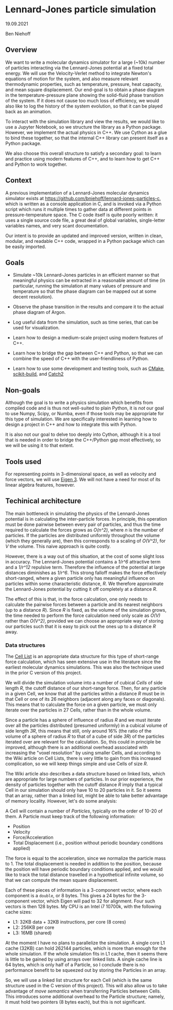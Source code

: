 # Lennard-Jones particle simulation

19.09.2021

Ben Niehoff

## Overview

We want to write a molecular dynamics simulator for a large (~10k) number of particles interacting
via the Lennard-Jones potential at a fixed total energy.  We will use the Velocity-Verlet method
to integrate Newton's equations of motion for the system, and also measure relevant thermodynamic
properties, such as temperature, pressure, heat capacity, and mean square displacement.  Our
end-goal is to obtain a phase diagram in the temperature-pressure plane showing the solid-fluid
phase transition of the system.  If it does not cause too much loss of efficiency, we would also
like to log the history of the system evolution, so that it can be played back as an animation.

To interact with the simulation library and view the results, we would like to use a Jupyter
Notebook, so we structure the library as a Python package.  However, we implement the actual
physics in C++.  We use Cython as a glue to bind these together, so that the internal C++ library
can present itself as a Python package.

We also choose this overall structure to satisfy a secondary goal: to learn and practice using
modern features of C++, and to learn how to get C++ and Python to work together.

## Context

A previous implementation of a Lennard-Jones molecular dynamics simulator exists at
<https://github.com/bniehoff/lennard-jones-particles-c>, which is written as a console application
in C, and is invoked via a Python script which runs it multiple times to gather data at different
points in pressure-temperature space.  The C code itself is quite poorly written: it uses a single
source code file, a great deal of global variables, single-letter variables names, and very scant
documentation.

Our intent is to provide an updated and improved version, written in clean, modular, and readable
C++ code, wrapped in a Python package which can be easily imported.

## Goals

- Simulate ~10k Lennard-Jones particles in an efficient manner so that meaningful physics can be
extracted in a reasonable amount of time (in particular, running the simulation at many values
of pressure and temperature so that the phase diagram can be mapped out at some decent resolution).

- Observe the phase transition in the results and compare it to the actual phase diagram of Argon.

- Log useful data from the simulation, such as time series, that can be used for visualization.

- Learn how to design a medium-scale project using modern features of C++.

- Learn how to bridge the gap between C++ and Python, so that we can combine the speed of C++
with the user-friendliness of Python.

- Learn how to use some development and testing tools, such as [CMake](https://cmake.org/),
[scikit-build](https://scikit-build.readthedocs.io/en/latest/index.html), and
[Catch2](https://github.com/catchorg/Catch2)

## Non-goals

Although the goal is to write a physics simulation which benefits from compiled code and is thus
not well-suited to plain Python, it is *not* our goal to use Numpy, Scipy, or Numba, even if those
tools may be appropriate for this type of simulation.  We are specifically interested in learning
how to design a project in C++ and how to integrate this with Python.

It is also not our goal to delve too deeply into Cython, although it is a tool that is needed in
order to bridge the C++/Python gap most effectively, so we will be using it to that extent.

## Tools used

For representing points in 3-dimensional space, as well as velocity and force vectors, we will use
[Eigen 3](http://eigen.tuxfamily.org/index.php?title=Main_Page).  We will not have a need for most
of its linear algebra features, however.

## Techinical architecture

The main bottleneck in simulating the physics of the Lennard-Jones potential is in calculating the
inter-particle forces.  In principle, this operation must be done pairwise between every pair
of particles, and thus the time required to calculate the forces grows as *O(n^2)*, where *n* is
the number of particles.  If the particles are distributed uniformly throughout the volume (which
they generally are), then this corresponds to a scaling of *O(V^2)*, for *V* the volume.  This
naive approach is quite costly.

However, there is a way out of this situation, at the cost of some slight loss in accuracy.  The
Lennard-Jones potential contains a *1/r^6* attractive term and a *1/r^12* repulsive term.  Therefore
the influence of the potential at large distances diminishes as *1/r^6*.  This strong falloff
makes the force effectively short-ranged, where a given particle only has meaningful influence
on particles within some characteristic distance, *R*.  We therefore approximate the Lennard-Jones
potential by cutting it off completely at a distance *R*.

The effect of this is that, in the force calculation, one only needs to calculate the pairwise
forces between a particle and its nearest neighbors (up to a distance *R*).  Since *R* is fixed,
as the volume of the simulation grows, the time needed to perform the force calculation need only
scale as *O(V)* rather than *O(V^2)*, provided we can choose an appropriate way of storing our
particles such that it is easy to pick out the ones up to a distance *R* away.

### Data structures

The [Cell List](https://en.wikipedia.org/wiki/Cell_lists) is an appropriate data structure for this
type of short-range force calculation, which has seen extensive use in the literature since the
earliest molecular dynamics simulations.  This was also the technique used in the prior C version of
this project.

We will divide the simulation volume into a number of cubical *Cells* of side length *R*, the cutoff
distance of our short-range force.  Then, for any particle in a given Cell, we know that all the
particles within a distance *R* must be in that Cell or one of its 26 neighbors (adjacent along any
faces or diagonals).  This means that to calculate the force on a given particle, we must only
iterate over the particles in 27 Cells, rather than in the whole volume.

Since a particle has a sphere of influence of radius *R* and we must iterate over all the particles
distributed (presumed uniformly) in a cubical volume of side length *3R*, this means that still,
only around 16% (the ratio of the volume of a sphere of radius *R* to that of a cube of side *3R*)
of the particles iterated over are relevant for the calculation.  So, this could in principle be
improved, although there is an additional overhead associated with increasing the "voxel resolution"
by using smaller Cells, and according to the Wiki article on Cell Lists, there is very little to
gain from this increased complication, so we will keep things simple and use Cells of size *R*.

The Wiki article also describes a data structure based on linked lists, which are appropriate for
large numbers of particles.  In our prior experience, the density of particles together with the
cutoff distance *R* imply that a typical Cell in our simulation should only have 10 to 20 particles
in it.  So it seems that an array, rather than a linked list, might be able to take better
advantage of memory locality.  However, let's do some analysis:

A Cell will contain a number of *Particles*, typically on the order of 10-20 of them.  A Particle
must keep track of the following information:

- Position
- Velocity
- Force/Acceleration
- Total Displacement (i.e., position without periodic boundary conditions applied)

The force is equal to the acceleration, since we normalize the particle mass to 1.  The total
displacement is needed in addition to the position, because the position will have periodic
boundary conditions applied, and we would like to track the total distance travelled in a
hypothetical infinite volume, so that we can compute the mean square displacement.

Each of these pieces of information is a 3-component vector, where each component is a `double`, or
8 bytes.  This gives a 24 bytes for the 3-component vector, which Eigen will pad to 32 for
alignment.  Four such vectors is then 128 bytes.  My CPU is an Intel i7 10700k, with the following
cache sizes:

- L1: 32KB data + 32KB instructions, per core (8 cores)
- L2: 256KB per core
- L3: 16MB (shared)

At the moment I have no plans to parallelize the simulation.  A single core L1 cache (32KB) can hold
262144 particles, which is more than enough for the whole simulation.  If the whole simulation fits
in L1 cache, then it seems there is little to be gained by using arrays over linked lists.  A single
cache line is 64 bytes, which is only half of a Particle, so I conclude there is no performance
benefit to be squeezed out by storing the Particles in an array.

So, we will use a linked list structure for each Cell (which is the same structure used in the C
version of this project).  This will also allow us to take advantage of *move semantics* when
transferring Particles between Cells.  This introduces some additional overhead to the Particle
structure; namely, it must hold two pointers (8 bytes each), but this is not significant.
